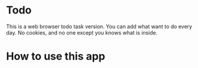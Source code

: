 # Todo

This is a web browser todo task version.
You can add what want to do every day.
No cookies, and no one except you knows what is inside.

# How to use this app

